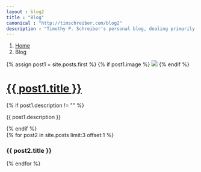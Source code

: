 ```yaml
---
layout : blog2
title : "Blog"
canonical : "http://timschreiber.com/blog2"
description : "Timothy P. Schreiber's personal blog, dealing primarily with software development, but also dabbling in songwriting, food, and gardening from time to time."
---
```


<ol class="breadcrumb">
	<li><a href="/">Home</a></li>
	<li>Blog</li>
</ol>

<div class="row">
	<div class="col-xs-12 col-md-8">
		<div class="row">
			<div class="col-xs-12">
				{% assign post1 = site.posts.first %}
				{% if post1.image %}
					<img src="/img/{{ post1.image }}" class="img-rounded" style="max-width:100%" />
				{% endif %}
				<h1><a href="{{ post1.url }}">{{ post1.title }}</a></h1>
				{% if post1.description != "" %}
					<p>{{ post1.description }}</p>
				{% endif %}
			</div>
		</div>
	</div>
	<div class="col-xs-12 col-md-4">
		<div class="row">
			{% for post2 in site.posts limit:3 offset:1 %}
				<div class="col-xs-12 col-md-4">
					<h3>{{ post2.title }}</h3>
				</div>
			{% endfor %}
		</div>
	</div>
</div>
